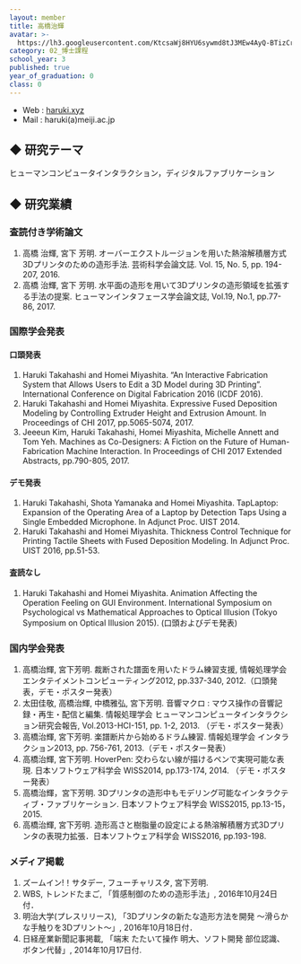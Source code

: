 ```yaml
---
layout: member
title: 高橋治輝
avatar: >-
  https://lh3.googleusercontent.com/KtcsaWj8HYU6sywmd8tJ3MEw4AyQ-BTizCrZichqSnS8upaxFgHl1Wv7bkWNRr0VvxP1ftywOAgtG-bID6EzEjORPVqGMQOm8EISVgVqVVb8Jv8f0eqnrZM92sGFthE6nYWSB-YRqnwHVezMgX1jPThlmFJGCMJqtdj3R5ZyRLlWRLIxmE9-oB3qB51KfEKDymqgaZFTRHBrMxJobeZxOEPhEwEsG4ghPMK0ik8DmC4spGUfo6TH9K13y4PQlPLN55saVQm6UEFfOrz5oFwpFiE6bkq4a-iBdou0ywGqbuv-yMelqF4QHgVUQvGGEtqekSbn8Zx_YVj4qNNsZn6j4lMYozDNjIhlmikVoT3M7pRWI9EncaCUEgvNS_sMJs8kRvAka4QH9v2pCJtQF-H6tNJbuO881HED_bp0QT8XY5ZITb85Pn1iQM-b3ulMonBnzVVbWsqdtWbYu3pqoAN1KrChy3oGDvbM1pGAyuNXyMO1yHU5CgGpCFucaFKk_hP43J9qeHMMZrRrNgdbXPOnVYfmw-rZMdqpTunjaq1bu37JU3Ahk7dhra3OnMiR_-MgrN69JGVaTTsk8pemMzjqzw1TcpOimmBFamseIXhvRpyVuQsFBA=w440-h407-no
category: 02_博士課程
school_year: 3
published: true
year_of_graduation: 0
class: 0
---
```


- Web  : [haruki.xyz](http://haruki.xyz/)
- Mail : haruki(a)meiji.ac.jp

## ◆ 研究テーマ
ヒューマンコンピュータインタラクション，ディジタルファブリケーション

## ◆ 研究業績

### 査読付き学術論文

1. 高橋 治輝, 宮下 芳明. オーバーエクストルージョンを用いた熱溶解積層方式3Dプリンタのための造形手法. 芸術科学会論文誌. Vol. 15, No. 5, pp. 194-207, 2016.
2. 高橋 治輝, 宮下 芳明. 水平面の造形を用いて3Dプリンタの造形領域を拡張する手法の提案. ヒューマンインタフェース学会論文誌, Vol.19, No.1, pp.77-86, 2017.

### 国際学会発表

#### 口頭発表

1. Haruki Takahashi and Homei Miyashita. “An Interactive Fabrication System that Allows Users to Edit a 3D Model during 3D Printing”. International Conference on Digital Fabrication 2016 (ICDF 2016).
2. Haruki Takahashi and Homei Miyashita. Expressive Fused Deposition Modeling by Controlling Extruder Height and Extrusion Amount. In Proceedings of CHI 2017, pp.5065-5074, 2017.
3. Jeeeun Kim, Haruki Takahashi, Homei Miyashita, Michelle Annett and Tom Yeh. Machines as Co-Designers: A Fiction on the Future of Human-Fabrication Machine Interaction. In Proceedings of CHI 2017 Extended Abstracts, pp.790-805, 2017.

#### デモ発表

1. Haruki Takahashi, Shota Yamanaka and Homei Miyashita. TapLaptop: Expansion of the Operating Area of a Laptop by Detection Taps Using a Single Embedded Microphone. In Adjunct Proc. UIST 2014.
2. Haruki Takahashi and Homei Miyashita. Thickness Control Technique for Printing Tactile Sheets with Fused Deposition Modeling. In Adjunct Proc. UIST 2016, pp.51-53.

#### 査読なし

1. Haruki Takahashi and Homei Miyashita. Animation Affecting the Operation Feeling on GUI Environment. International Symposium on Psychological vs Mathematical Approaches to Optical Illusion (Tokyo Symposium on Optical Illusion 2015). (口頭およびデモ発表)

### 国内学会発表

1. 高橋治輝, 宮下芳明. 裁断された譜面を用いたドラム練習支援, 情報処理学会 エンタテイメントコンピューティング2012, pp.337-340, 2012.（口頭発表，デモ・ポスター発表）
2. 太田佳敬, 高橋治輝, 中橋雅弘, 宮下芳明. 音響マクロ : マウス操作の音響記録・再生・配信と編集. 情報処理学会 ヒューマンコンピュータインタラクション研究会報告, Vol.2013-HCI-151, pp. 1-2, 2013. （デモ・ポスター発表）
3. 高橋治輝, 宮下芳明. 楽譜断片から始めるドラム練習. 情報処理学会 インタラクション2013, pp. 756-761, 2013.（デモ・ポスター発表）
4. 高橋治輝, 宮下芳明. HoverPen: 交わらない線が描けるペンで実現可能な表現. 日本ソフトウェア科学会 WISS2014, pp.173-174, 2014. （デモ・ポスター発表）
5. 高橋治輝，宮下芳明. 3Dプリンタの造形中もモデリング可能なインタラクティブ・ファブリケーション. 日本ソフトウェア科学会 WISS2015, pp.13-15，2015.
6. 高橋治輝, 宮下芳明. 造形高さと樹脂量の設定による熱溶解積層方式3Dプリンタの表現力拡張．日本ソフトウェア科学会 WISS2016, pp.193-198.

### メディア掲載

1. ズームイン!！サタデー, フューチャリスタ, 宮下芳明. 
2. WBS, トレンドたまご, 「質感制御のための造形手法」, 2016年10月24日付．
3. 明治大学(プレスリリース), 「3Dプリンタの新たな造形方法を開発 ～滑らかな手触りを3Dプリント～」, 2016年10月18日付．
4. 日経産業新聞記事掲載, 「端末 たたいて操作 明大、ソフト開発 部位認識、ボタン代替」, 2014年10月17日付.

